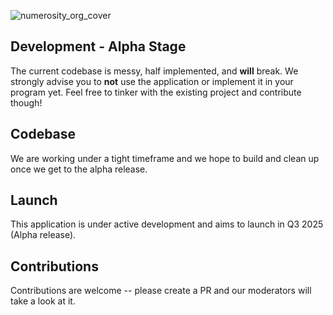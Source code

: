![numerosity_org_cover](https://github.com/user-attachments/assets/a40c4845-7b31-4a02-ab4f-8676afe3ab30)

## Development - Alpha Stage
The current codebase is messy, half implemented, and **will** break. We strongly advise you to **not** use the application or implement it in your program yet. Feel free to tinker with the existing project and contribute though!

## Codebase
We are working under a tight timeframe and we hope to build and clean up once we get to the alpha release.

## Launch
This application is under active development and aims to launch in Q3 2025 (Alpha release).

## Contributions
Contributions are welcome -- please create a PR and our moderators will take a look at it. 


